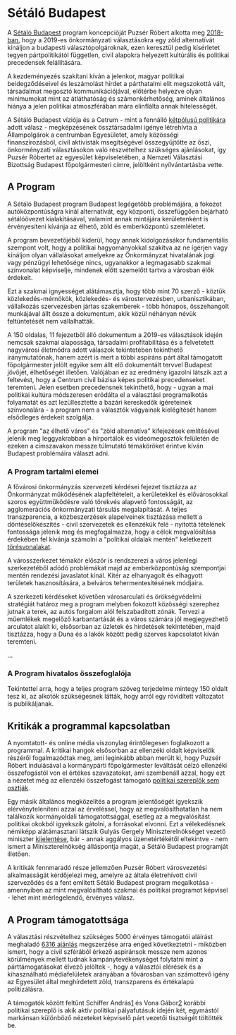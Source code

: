 # Sétáló Budapest

A [Sétáló Budapest][#sbphome] program koncepcióját Puzsér Róbert alkotta meg [2018-ban][#u2b-sbpstart], hogy a 2019-es önkormányzati választásokra egy zöld alternatívát kínáljon a budapesti választópolgároknak, ezen keresztül pedig kísérletet tegyen pártpolitikától független, civil alapokra helyezett kultúrális és politikai precedensek felállítására.

A kezdeményezés szakítani kíván a jelenkor, magyar politikai beidegződéseivel és leszámolást hírdet a párthatalmi elit megszokottá vált, társadalmat megosztó kommunikációjával, előtérbe helyezve olyan minimumokat mint az átláthatóság és számonkérhetőség, aminek általános hiánya a jelen politikai atmoszférában mára elinflálta annak hitelességét. 

A Sétáló Budapest víziója és a Cetrum - mint a fennálló [kétpólusú politikára][#u2b-6000] adott válasz - megképzésének össztársadalmi igénye létrehívta a Állampolgárok a centrumban Egyesületet, amely közösségi finanszírozásból, civil aktivisták msegítségével összegyűjtötte az őszi, önkorményzati választásokon való részvételhez szükséges ajánlásokat, így Puzsér Róbertet az egyesület képviseletében, a Nemzeti Választási Bizottság Budapest főpolgármesteri címre, jelöltként nyílvántartásba vette.

## A Program

A Sétáló Budapest program Budapest legégetőbb problémájára, a fokozot autóközpontúságra kínál alternatívát, egy központi, összefüggően bejárható sétálóövezet kialakításával, valamint annak mintájára kerületenként is érvényesíteni kívánja az élhető, zöld és emberközpontú szemléletet. 

A program bevezetőjéből kiderül, hogy annak kidolgozásákor fundamentális szempont volt, hogy a politikai hagyományokkal szakítva az ne ígérjen vagy kínáljon olyan vállalásokat amelyekre az Önkormányzat hivatalának jogi vagy pénzügyi lehetősége nincs, ugyanakkor a legmagasabb szakmai színvonalat képviselje, mindenek előtt szemelőtt tartva a városban élők érdekeit.

Ezt a szakmai ignyességet alátámasztja, hogy több mint 70 szerző - köztük közlekedés-mérnökök, közlekedés- és várostervezésben, urbanisztikában, vállalkozás szervezésben jártas szakemberek - több hónapos, összehangolt munkájával állt össze a dokumentum, akik közül néhányan névük feltüntetését nem vállalhatták. 

A 150 oldalas, 11 fejezetből álló dokumentum a 2019-es választások idején nemcsak szakmai alapossága, társadalmi profitabilitása és a felvetetett nagyvárosi életmódra adott válaszok tekintetében tekinthető iránymutatónak, hanem azért is mert a többi aspiráns párt által támogatott főpolgármester jelölt egyike sem állt elő dokumentált tervvel Budapest jövőjét, élhetőségét illetően. Valójában ez az eredmény igazolni látszik azt a feltevést, hogy a Centrum civil bázisa képes politikai precedenseket teremteni. Jelen esetben precedensnek tekinthető, hogy - ugyan a mai politikai kultúra módszeresen eródálta el a választási programalkotás folyamatát és azt lezüllesztette a bazári kereskedők ígéreteinek színvonalára - a program nem a választók vágyainak kielégítését hanem elsődleges érdekeit szolgálja.

A program "az élhető város" és "zöld alternatíva" kifejezések említésével jelenik meg leggyakrabban a hírportálok és videómegosztók felületén de ezeken a címszavakon messze túlmutató témaköröket érintve kíván Budapest problémáira választ adni. 

### A Program tartalmi elemei

A fővárosi önkormányzás szervezeti kérdései fejezet tisztázza az Önkormányzat működésének alapfeltételeit, a kerületekkel és elővárosokkal szoros együttműködésre való törekvés alapvető fontosságát, az agglomerációs önkormányzati társulás megalapítását. A teljes transzparencia, a közbeszerzések alapelveinek tisztázása mellett a döntéselőkészítés - civil szervezetek és ellenzékük felé - nyitottá tételének fontossága jelenik meg és megfogalmazza, hogy a célok megvalósítása érdekében fel kívánja számolni a "politikai oldalak mentén" keletkezett [törésvonalakat][#mandi-vona].

A városszerkezet témakör először is rendszerezi a város jelenlegi szerkezetéből adódó problémákat majd az emberközpontúság szempontjai mentén rendezési javaslatot kínál. Kitér az elhanyagolt és elhagyott területek hasznosítására, a belváros tehermentesítésének módjaira.

A szerkezeti kérdéseket követően városarculati és örökségvédelmi stratégiát határoz meg a program melyben fokozott közösségi szerephez jutnak a terek, az autós forgalom alól felszabadított zónák. Tervezi a műemlékek megelőző karbantartását és a város számára jól megjegyezhető arculatot alakít ki, elsősorban az üzletek és hirdetések tekintetében, majd tisztázza, hogy a Duna és a lakók között pedig szerves kapcsolatot kíván teremteni.

...

### A Program hivatalos összefoglalója

Tekintettel arra, hogy a teljes program szöveg terjedelme mintegy 150 oldalt tesz ki, az alkotók szükségesnek látták, hogy arról egy rövídített változatot is publikáljanak. 

## Kritikák a programmal kapcsolatban

A nyomtatott- és online média viszonylag érintőlegesen foglalkozott a programmal. A kritikai hangok elsősorban az ellenzéki oldalt képviselők részéről fogalmazódtak meg, ami leginkább abban merült ki, hogy Puzsér Róbert indulásával a kormánypárti főpolgármester leváltását célzó ellenzéki összefogástól von el értékes szavazatokat, ami szembenáll azzal, hogy ezt a nézetet még az ellenzéki összefogást támogató [politikai szereplők sem osztják][#valaszonline-ungar].

Egy másik általános megközelítés a program jelentőségét igyekszik elérvényteleníteni azzal az érveléssel, hogy az megvalósíthatatlan ha nem találkozik kormányoldali támogatottsággal, esetleg az a megvalósítást politikai okokból igyekszik gátolni, a forrásokat elvonni. Ezt a vélekedésnek némiképp alátámasztani látszik Gulyás Gergely Miniszterelnökséget vezető miniszter [kijelentése][#444-gulyas], bár - annak aggályos üzenetértékétől eltekintve - nem ismert a Miniszterelnökség álláspontja magát, a Sétáló Budapest programját illetően.

A kritikák fennmaradó része jellemzően Puzsér Róbert városvezetési alkalmasságát kérdőjelezi meg, amelyre az általa életrehívott civil szerveződés és a fent említett Sétáló Budapest program megalkotása - amennyiben az mint megvalósítható szakmai és politikai programot képvisel - lehet mint mérlegelendő, érvényes válasz.

## A Program támogatottsága

A választási részvételhez szükséges 5000 érvényes támogatói aláírást meghaladó [6316 ajánlás][#merce-6000] megszerzése arra enged következtetni - miközben ismert, hogy a civil szférából érkező aspiránsok messze nem azonos körülmények mellett tudnak kampánytevékenységet folytatni mint a párttámogatásokat élvező jelöltek -, hogy a választói elérések és a kihasználható médiafelületek arányában a fővárosban van számottevő igény az Egyesület által meghírdetett zöld, transzparens és értékalapú politizálásra.

A támogatók között feltűnt Schiffer András[1][#fb-schiffer] és Vona Gábor[2][#fb-vona] korábbi politikai szereplő is akik aktív politikai pályafutásuk idején két, egymástól markánsan különböző nézeteket képviselő párt vezetői tisztségét töltötték be.  

[#valaszonline-ungar]: https://www.valaszonline.hu/2019/09/18/ungar-peter-lmp-ellenzek-interju/  
[#mandi-vona]: https://mandiner.hu/cikk/20190905_torzsi_haboru_puzser_egy_platora_kerult_vonaval
[#444-gulyas]: https://444.hu/2019/09/12/gulyas-megerositette-ha-karacsony-nyer-ervenyet-veszti-a-budapest-es-a-kormany-kozti-1000-milliardos-megallapodas
[#merce-6000]: https://merce.hu/2019/09/06/elegendo-ajanlast-gyujtott-ossze-igy-hivatalosan-is-indulhat-a-fopolgarmesteri-cimert-puzser-robert/
[#sbphome]: https://setalobudapest.hu
[#u2b-6000]: https://www.youtube.com/watch?v=yXPJo7F00Z8
[#u2b-sbpstart]: https://www.youtube.com/watch?v=KvO_erdaBhE
[#fb-schiffer]: https://www.facebook.com/Robert.Puzser/photos/a.362831433792676/2406613812747751/?type=3&theater
[#fb-vona]: https://www.facebook.com/SetaloBudapest/photos/a.2217510285192878/2432155843728320/?type=3&theater




